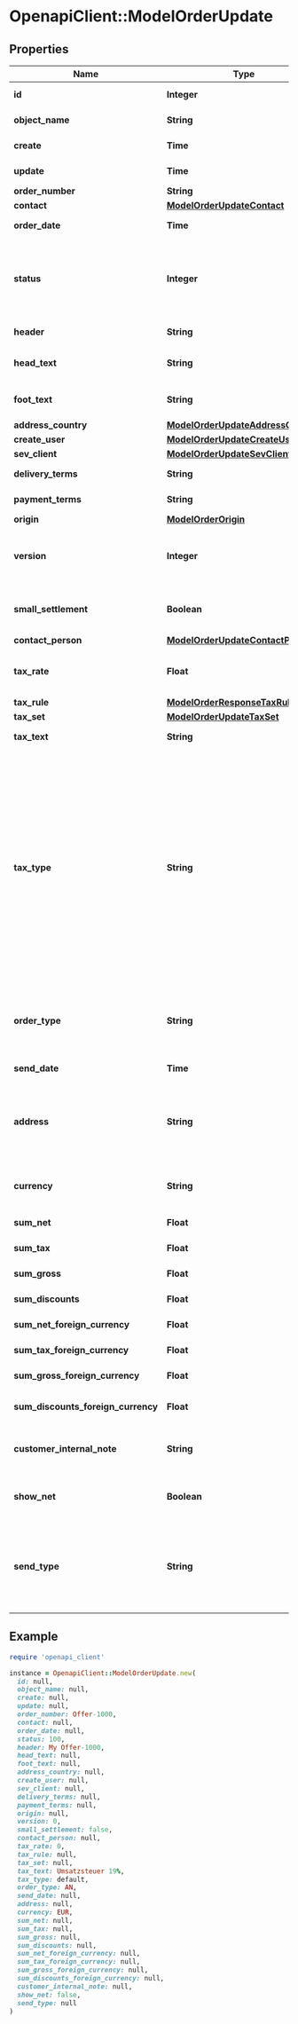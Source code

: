 # OpenapiClient::ModelOrderUpdate

## Properties

| Name | Type | Description | Notes |
| ---- | ---- | ----------- | ----- |
| **id** | **Integer** | The order id | [optional][readonly] |
| **object_name** | **String** | The order object name | [optional][readonly] |
| **create** | **Time** | Date of order creation | [optional][readonly] |
| **update** | **Time** | Date of last order update | [optional][readonly] |
| **order_number** | **String** | The order number | [optional] |
| **contact** | [**ModelOrderUpdateContact**](ModelOrderUpdateContact.md) |  | [optional] |
| **order_date** | **Time** | Needs to be provided as timestamp or dd.mm.yyyy | [optional] |
| **status** | **Integer** | Please have a look in       &lt;a href&#x3D;&#39;#tag/Order/Types-and-status-of-orders&#39;&gt;status of orders&lt;/a&gt;      to see what the different status codes mean | [optional] |
| **header** | **String** | Normally consist of prefix plus the order number | [optional] |
| **head_text** | **String** | Certain html tags can be used here to format your text | [optional] |
| **foot_text** | **String** | Certain html tags can be used here to format your text | [optional] |
| **address_country** | [**ModelOrderUpdateAddressCountry**](ModelOrderUpdateAddressCountry.md) |  | [optional] |
| **create_user** | [**ModelOrderUpdateCreateUser**](ModelOrderUpdateCreateUser.md) |  | [optional] |
| **sev_client** | [**ModelOrderUpdateSevClient**](ModelOrderUpdateSevClient.md) |  | [optional] |
| **delivery_terms** | **String** | Delivery terms of the order | [optional] |
| **payment_terms** | **String** | Payment terms of the order | [optional] |
| **origin** | [**ModelOrderOrigin**](ModelOrderOrigin.md) |  | [optional] |
| **version** | **Integer** | Version of the order.&lt;br&gt;      Can be used if you have multiple drafts for the same order.&lt;br&gt;      Should start with 0 | [optional] |
| **small_settlement** | **Boolean** | Defines if the client uses the small settlement scheme.      If yes, the order must not contain any vat | [optional] |
| **contact_person** | [**ModelOrderUpdateContactPerson**](ModelOrderUpdateContactPerson.md) |  | [optional] |
| **tax_rate** | **Float** | This is not used anymore. Use the taxRate of the individual positions instead. | [optional] |
| **tax_rule** | [**ModelOrderResponseTaxRule**](ModelOrderResponseTaxRule.md) |  | [optional] |
| **tax_set** | [**ModelOrderUpdateTaxSet**](ModelOrderUpdateTaxSet.md) |  | [optional] |
| **tax_text** | **String** | A common tax text would be &#39;Umsatzsteuer 19%&#39; | [optional] |
| **tax_type** | **String** | **Use this in sevdesk-Update 1.0 (instead of taxRule).**  Tax type of the order. There are four tax types: 1. default - Umsatzsteuer ausweisen 2. eu - Steuerfreie innergemeinschaftliche Lieferung (Europäische Union) 3. noteu - Steuerschuldnerschaft des Leistungsempfängers (außerhalb EU, z. B. Schweiz) 4. custom - Using custom tax set 5. ss - Not subject to VAT according to §19 1 UStG Tax rates are heavily connected to the tax type used. | [optional] |
| **order_type** | **String** | Type of the order. For more information on the different types, check      &lt;a href&#x3D;&#39;#tag/Order/Types-and-status-of-orders&#39;&gt;this&lt;/a&gt;   | [optional] |
| **send_date** | **Time** | The date the order was sent to the customer | [optional] |
| **address** | **String** | Complete address of the recipient including name, street, city, zip and country.&lt;br&gt;       Line breaks can be used and will be displayed on the invoice pdf. | [optional] |
| **currency** | **String** | Currency used in the order. Needs to be currency code according to ISO-4217 | [optional] |
| **sum_net** | **Float** | Net sum of the order | [optional][readonly] |
| **sum_tax** | **Float** | Tax sum of the order | [optional][readonly] |
| **sum_gross** | **Float** | Gross sum of the order | [optional][readonly] |
| **sum_discounts** | **Float** | Sum of all discounts in the order | [optional][readonly] |
| **sum_net_foreign_currency** | **Float** | Net sum of the order in the foreign currency | [optional][readonly] |
| **sum_tax_foreign_currency** | **Float** | Tax sum of the order in the foreign currency | [optional][readonly] |
| **sum_gross_foreign_currency** | **Float** | Gross sum of the order in the foreign currency | [optional][readonly] |
| **sum_discounts_foreign_currency** | **Float** | Discounts sum of the order in the foreign currency | [optional][readonly] |
| **customer_internal_note** | **String** | Internal note of the customer. Contains data entered into field &#39;Referenz/Bestellnummer&#39; | [optional] |
| **show_net** | **Boolean** | If true, the net amount of each position will be shown on the order. Otherwise gross amount | [optional] |
| **send_type** | **String** | Type which was used to send the order. IMPORTANT: Please refer to the order section of the       *     API-Overview to understand how this attribute can be used before using it! | [optional] |

## Example

```ruby
require 'openapi_client'

instance = OpenapiClient::ModelOrderUpdate.new(
  id: null,
  object_name: null,
  create: null,
  update: null,
  order_number: Offer-1000,
  contact: null,
  order_date: null,
  status: 100,
  header: My Offer-1000,
  head_text: null,
  foot_text: null,
  address_country: null,
  create_user: null,
  sev_client: null,
  delivery_terms: null,
  payment_terms: null,
  origin: null,
  version: 0,
  small_settlement: false,
  contact_person: null,
  tax_rate: 0,
  tax_rule: null,
  tax_set: null,
  tax_text: Umsatzsteuer 19%,
  tax_type: default,
  order_type: AN,
  send_date: null,
  address: null,
  currency: EUR,
  sum_net: null,
  sum_tax: null,
  sum_gross: null,
  sum_discounts: null,
  sum_net_foreign_currency: null,
  sum_tax_foreign_currency: null,
  sum_gross_foreign_currency: null,
  sum_discounts_foreign_currency: null,
  customer_internal_note: null,
  show_net: false,
  send_type: null
)
```

